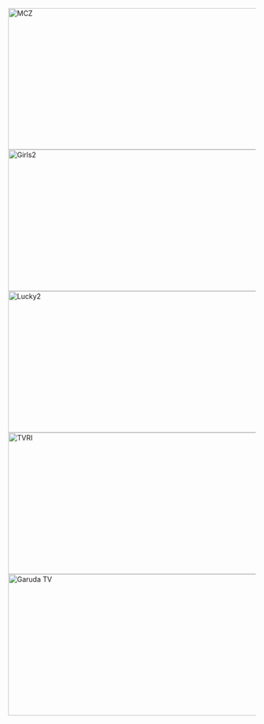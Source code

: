 <img width="512" height="288" alt="MCZ" src="https://github.com/user-attachments/assets/929b4191-cf0c-413b-b9e6-f7ff83a370fc" />
<img width="512" height="288" alt="Girls2" src="https://github.com/user-attachments/assets/4bd0324c-c826-4c32-96c2-00f960eca402" />
<img width="512" height="288" alt="Lucky2" src="https://github.com/user-attachments/assets/7e8bb056-31fe-4814-92e3-915c59ae73b2" />
<img width="512" height="288" alt="TVRI" src="https://github.com/user-attachments/assets/e461b408-a7a2-446c-9580-cff16dfca394" />
<img width="512" height="288" alt="Garuda TV" src="https://github.com/user-attachments/assets/be5a8278-92d8-4527-819a-52ea041d1872" />

